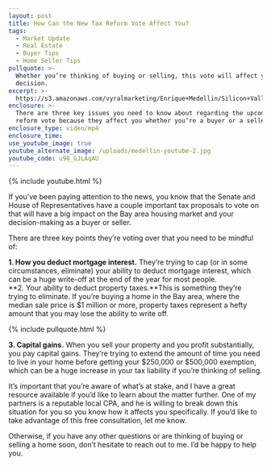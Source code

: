 ```yaml
---
layout: post
title: How Can the New Tax Reform Vote Affect You?
tags:
  - Market Update
  - Real Estate
  - Buyer Tips
  - Home Seller Tips
pullquote: >-
  Whether you’re thinking of buying or selling, this vote will affect your
  decision.
excerpt: >-
  https://s3.amazonaws.com/vyralmarketing/Enrique+Medellin/Silicon+Valley+Real+Estate-+How+Can+the+New+Tax+Reform+Vote+Affect+You%253F.mp4
enclosure: >-
  There are three key issues you need to know about regarding the upcoming tax
  reform vote because they affect you whether you’re a buyer or a seller.
enclosure_type: video/mp4
enclosure_time:
use_youtube_image: true
youtube_alternate_image: /uploads/medellin-youtube-2.jpg
youtube_code: u98_GJLAqAU
---
```



{% include youtube.html %}

If you’ve been paying attention to the news, you know that the Senate and House of Representatives have a couple important tax proposals to vote on that will have a big impact on the Bay area housing market and your decision-making as a buyer or seller.

There are three key points they’re voting over that you need to be mindful of:

**1. How you deduct mortgage interest.** They’re trying to cap (or in some circumstances, eliminate) your ability to deduct mortgage interest, which can be a huge write-off at the end of the year for most people.<br>**2. Your ability to deduct property taxes.**This is something they’re trying to eliminate. If you’re buying a home in the Bay area, where the median sale price is $1 million or more, property taxes represent a hefty amount that you may lose the ability to write off.

{% include pullquote.html %}

**3. Capital gains.** When you sell your property and you profit substantially, you pay capital gains. They’re trying to extend the amount of time you need to live in your home before getting your $250,000 or $500,000 exemption, which can be a huge increase in your tax liability if you’re thinking of selling.

It’s important that you’re aware of what’s at stake, and I have a great resource available if you’d like to learn about the matter further. One of my partners is a reputable local CPA, and he is willing to break down this situation for you so you know how it affects you specifically. If you’d like to take advantage of this free consultation, let me know.

Otherwise, if you have any other questions or are thinking of buying or selling a home soon, don’t hesitate to reach out to me. I’d be happy to help you.